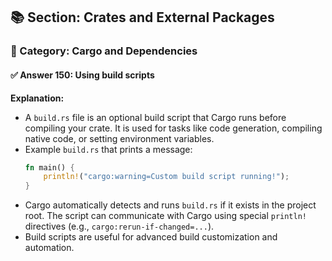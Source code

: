 ## 📚 Section: Crates and External Packages  
### 🔹 Category: Cargo and Dependencies  
#### ✅ Answer 150: Using build scripts

**Explanation:**

- A `build.rs` file is an optional build script that Cargo runs before compiling your crate. It is used for tasks like code generation, compiling native code, or setting environment variables.
- Example `build.rs` that prints a message:
  ```rust
  fn main() {
      println!("cargo:warning=Custom build script running!");
  }
  ```
- Cargo automatically detects and runs `build.rs` if it exists in the project root. The script can communicate with Cargo using special `println!` directives (e.g., `cargo:rerun-if-changed=...`).
- Build scripts are useful for advanced build customization and automation.
